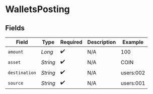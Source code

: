 # WalletsPosting


## Fields

| Field              | Type               | Required           | Description        | Example            |
| ------------------ | ------------------ | ------------------ | ------------------ | ------------------ |
| `amount`           | *Long*             | :heavy_check_mark: | N/A                | 100                |
| `asset`            | *String*           | :heavy_check_mark: | N/A                | COIN               |
| `destination`      | *String*           | :heavy_check_mark: | N/A                | users:002          |
| `source`           | *String*           | :heavy_check_mark: | N/A                | users:001          |